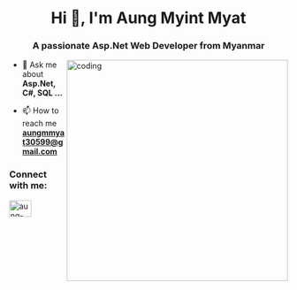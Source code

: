 <h1 align="center">Hi 👋, I'm Aung Myint Myat</h1>
<h3 align="center">A passionate Asp.Net Web Developer from Myanmar</h3>
<img align="right" alt="coding" width="400" src="https://media.tenor.com/NOYF3f82b_gAAAAC/programmer.gif">

- 💬 Ask me about **Asp.Net, C#, SQL ...**

- 📫 How to reach me **aungmmyat30599@gmail.com**

<h3 align="left">Connect with me:</h3>
<p align="left">
<a href="https://linkedin.com/in/aung-myint-myat-206465213" target="blank"><img align="center" src="https://raw.githubusercontent.com/rahuldkjain/github-profile-readme-generator/master/src/images/icons/Social/linked-in-alt.svg" alt="aung-myint-myat-206465213" height="30" width="40" /></a>
</p>
